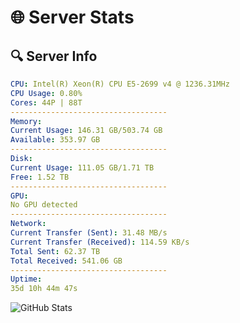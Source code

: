 # 🌐 Server Stats
## 🔍 Server Info
```yaml
CPU: Intel(R) Xeon(R) CPU E5-2699 v4 @ 1236.31MHz
CPU Usage: 0.80%
Cores: 44P | 88T
-----------------------------------
Memory:
Current Usage: 146.31 GB/503.74 GB
Available: 353.97 GB
-----------------------------------
Disk:
Current Usage: 111.05 GB/1.71 TB
Free: 1.52 TB
-----------------------------------
GPU:
No GPU detected
-----------------------------------
Network:
Current Transfer (Sent): 31.48 MB/s
Current Transfer (Received): 114.59 KB/s
Total Sent: 62.37 TB
Total Received: 541.06 GB
-----------------------------------
Uptime:
35d 10h 44m 47s
```
![GitHub Stats](https://img.shields.io/badge/Updated-2025-04-12_08:07:36-blue)